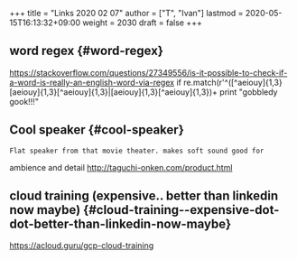 +++
title = "Links 2020 02 07"
author = ["T", "Ivan"]
lastmod = 2020-05-15T16:13:32+09:00
weight = 2030
draft = false
+++

## word regex {#word-regex}

<https://stackoverflow.com/questions/27349556/is-it-possible-to-check-if-a-word-is-really-an-english-word-via-regex>
if re.match(r'^([^aeiouy]{1,3}[aeiouy]{1,3}[^aeiouy]{1,3}|[aeiouy]{1,3}[^aeiouy]{1,3})+
    print "gobbledy gook!!!"


## Cool speaker {#cool-speaker}

    Flat speaker from that movie theater. makes soft sound good for
ambience and detail
<http://taguchi-onken.com/product.html>


## cloud training (expensive.. better than linkedin now maybe) {#cloud-training--expensive-dot-dot-better-than-linkedin-now-maybe}

<https://acloud.guru/gcp-cloud-training>
